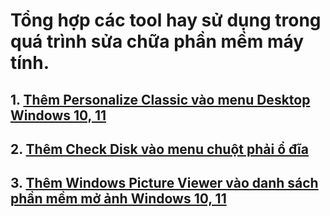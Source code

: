 # Tổng hợp các tool hay sử dụng trong quá trình sửa chữa phần mềm máy tính.
## 1. [Thêm Personalize Classic vào menu Desktop Windows 10, 11](https://github.com/upastork/registry_trick/blob/main/Personalize%20Classic%20Menu%20For%20Windows%2010%2C%2011.reg)
## 2. [Thêm Check Disk vào menu chuột phải ổ đĩa](https://github.com/upastork/registry_trick/blob/main/CheckDIskError.ContextMenu.reg)
## 3. [Thêm Windows Picture Viewer vào danh sách phần mềm mở ảnh Windows 10, 11]([url](https://github.com/upastork/registry_trick/blob/main/Restore_Windows_Photo_Viewer.reg)https://github.com/upastork/registry_trick/blob/main/Restore_Windows_Photo_Viewer.reg)
